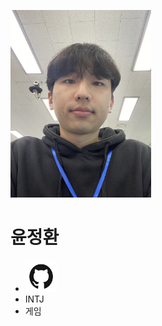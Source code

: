 <img src ="../img/yoon.jpeg" width ="225px" height="300px"></img>

# 윤정환

- [<img src ="../img/github.png" width ="50px" height="50px"></img>](https://github.com/mongzino)
- INTJ
- 게임
